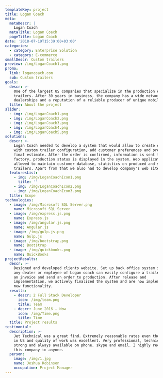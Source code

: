 ```yaml
---
templateKey: project
title: Logan Coach
meta:
  metaDescr: |
    Logan Coach
  metaTitle: Logan Coach
  pageTitle: Logan Coach
date: '2018-07-19T15:39:00+03:00'
categories:
  - category: Enterprise Solution
  - category: E-commerce
smallDescr: Custom trailers
preview: /img/LoganCoach1.png
promo:
  link: logancoach.com
  sub: Custom trailers
goals:
  descr: >-
    One of the largest US companies that specialize in the production of custom
    trailers. After 30 years in business, the company has a wide network of
    dealerships and a reputation of a reliable producer of unique mobile homes.
  title: About the project
slider:
  - img: /img/LoganCoach1.png
  - img: /img/LoganCoach2.png
  - img: /img/LoganCoach3.png
  - img: /img/LoganCoach4.png
  - img: /img/LoganCoach5.png
solutions:
  descr: >-
    Logan Coach needed to develop a system that would allow to create orders
    with custom trailer configuration, add customer preferences and provide
    final estimate. After the order is confirmed, information is sent to the
    factory, production status is displayed in the system. Web application also
    allowed to maintain customer database, statistics on produced and sold
    trailers. Apart from that we also had to develop company's web site.
  featuresList:
    - img: /img/LoganCoachIcon1.png
      title: ''
    - img: /img/LoganCoachIcon2.png
    - img: /img/LoganCoachIcon3.png
  title: Scope
technologies:
  - image: /img/Microsoft SQL Server.png
    name: Microsoft SQL Server
  - image: /img/express.js.png
    name: Express.js
  - image: /img/angular.js.png
    name: Angular.js
  - image: /img/gulp.js.png
    name: Gulp.js
  - image: /img/bootstrap.png
    name: Bootstrap
  - image: /img/quickbooks.png
    name: QuickBooks
projectResults:
  descr: >-
    Designed and developed clients website. Set up back office system so that
    any dealer or employee of Logan coach can easily configure a trailer, issue
    an invoice and send an order to production. After release and
    implementation, we actively finalized the system and are now implementing
    new functionality.
  results:
    - descr: 2 Full Stack Developer
      icon: /img/team.png
      title: Team
    - descr: June 2016 — Now
      icon: /img/Time.png
      title: Time
  title: Project results
testimonial:
  description: >-
    Jet Technical was a great find. Extremely reasonable rates even though based
    in US and quality of work was excellent. Very professional, technically
    strong and always available on phone, skype and email. I highly recommend
    this company to anyone.
  person:
    image: /img/1.jpg
    name: Joshua Robinson
    occupation: Project Manager
---
```


